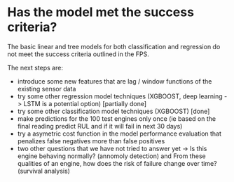 # Has the model met the success criteria?

The basic linear and tree models for both classification and regression do not meet the success criteria outlined in the FPS.

The next steps are:
 - introduce some new features that are lag / window functions of the existing sensor data
 - try some other regression model techniques (XGBOOST, deep learning -> LSTM is a potential option) [partially done]
 - try some other classification model techniques (XGBOOST) [done]
 - make predictions for the 100 test engines only once (ie based on the final reading predict RUL and if it will fail in next 30 days)
 - try a asymetric cost function in the model performance evaluation that penalizes false negatives more than false positives
 - two other questions that we have not tried to answer yet -> Is this engine behaving normally? (annomoly detection) and From these qualities of an engine, how does the risk of failure change over time? (survival analysis)
 